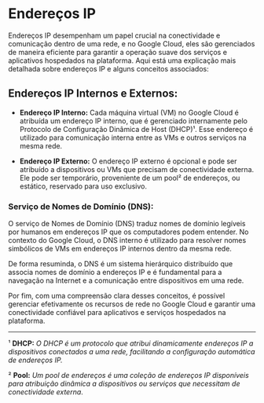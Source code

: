 # Endereços IP 

Endereços IP desempenham um papel crucial na conectividade e comunicação dentro de uma rede, e no Google Cloud, eles são gerenciados de maneira eficiente para garantir a operação suave dos serviços e aplicativos hospedados na plataforma. Aqui está uma explicação mais detalhada sobre endereços IP e alguns conceitos associados:

## Endereços IP Internos e Externos:

- **Endereço IP Interno:** Cada máquina virtual (VM) no Google Cloud é atribuída um endereço IP interno, que é gerenciado internamente pelo Protocolo de Configuração Dinâmica de Host (DHCP)¹. Esse endereço é utilizado para comunicação interna entre as VMs e outros serviços na mesma rede.

- **Endereço IP Externo:** O endereço IP externo é opcional e pode ser atribuído a dispositivos ou VMs que precisam de conectividade externa. Ele pode ser temporário, proveniente de um pool² de endereços, ou estático, reservado para uso exclusivo.


### Serviço de Nomes de Domínio (DNS):
O serviço de Nomes de Domínio (DNS) traduz nomes de domínio legíveis por humanos em endereços IP que os computadores podem entender. No contexto do Google Cloud, o DNS interno é utilizado para resolver nomes simbólicos de VMs em endereços IP internos dentro da mesma rede.

De forma resuminda, o DNS é um sistema hierárquico distribuído que associa nomes de domínio a endereços IP e é fundamental para a navegação na Internet e a comunicação entre dispositivos em uma rede.


Por fim, com uma compreensão clara desses conceitos, é possível gerenciar efetivamente os recursos de rede no Google Cloud e garantir uma conectividade confiável para aplicativos e serviços hospedados na plataforma.

------
¹ **DHCP:** *O DHCP é um protocolo que atribui dinamicamente endereços IP a dispositivos conectados a uma rede, facilitando a configuração automática de endereços IP.*

² **Pool:** *Um pool de endereços é uma coleção de endereços IP disponíveis para atribuição dinâmica a dispositivos ou serviços que necessitam de conectividade externa*.
